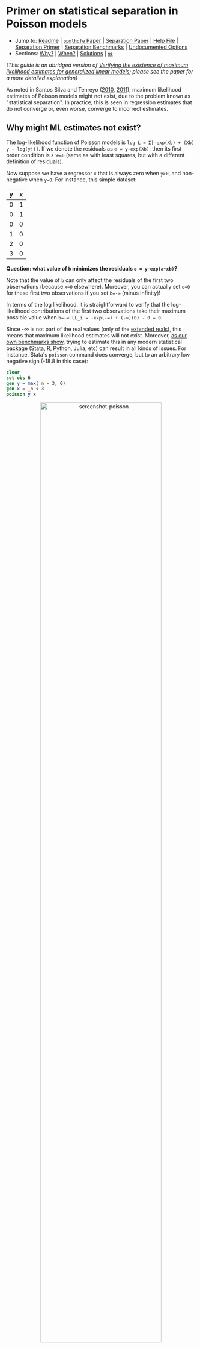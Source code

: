 # Primer on statistical separation in Poisson models

- Jump to: [Readme](https://github.com/sergiocorreia/ppmlhdfe/blob/master/Readme.md) | [`ppmlhdfe` Paper](http://scorreia.com/research/ppmlhdfe.pdf) | [Separation Paper](http://scorreia.com/research/separation.pdf) | [Help File](http://scorreia.com/help/ppmlhdfe.html) | [Separation Primer](https://github.com/sergiocorreia/ppmlhdfe/blob/master/guides/separation_primer.md) | [Separation Benchmarks](https://github.com/sergiocorreia/ppmlhdfe/blob/master/guides/separation_benchmarks.md) | [Undocumented Options](https://github.com/sergiocorreia/ppmlhdfe/blob/master/guides/undocumented.md)
- Sections: [Why?](#why-might-ml-estimates-not-exist) | [When?](#when-does-this-issue-occur) | [Solutions](#how-does-ppmlhdfe-actually-finds-the-separated-observations) | [∞](#to-infinity-and-beyond)

*(This guide is an abridged version of [Verifying the existence of maximum likelihood estimates for generalized linear models](http://scorreia.com/research/separation.pdf); please see the paper for a more detailed explanation)*

As noted in Santos Silva and Tenreyo ([2010](https://www.sciencedirect.com/science/article/pii/S0165176510000832), [2011](https://www.stata-journal.com/article.html?article=st0225)), maximum likelihood estimates of Poisson models might not exist, due to the problem known as "statistical separation". In practice, this is seen in regression estimates that do not converge or, even worse, converge to incorrect estimates.

## Why might ML estimates not exist?

The log-likelihood function of Poisson models is `log L = Σ[-exp(Xb) + (Xb) y - log(y!)]`. If we denote the residuals as `e = y-exp(Xb)`, then its first order condition is `X'e=0` (same as with least squares, but with a different definition of residuals).

Now suppose we have a regressor `x` that is always zero when `y>0`, and non-negative when `y=0`. For instance, this simple dataset:

| y | x |
|---|---|
| 0 | 1 |
| 0 | 1 |
| 0 | 0 |
| 1 | 0 |
| 2 | 0 |
| 3 | 0 |

**Question: what value of `b` minimizes the residuals `e = y-exp(a+xb)`?**

Note that the value of `b` can only affect the residuals of the first two observations (because `x=0` elsewhere). Moreover, you can actually set `e=0` for these first two observations if you set `b=-∞` (minus infinity)!

In terms of the log likelihood, it is straightforward to verify that the log-likelihood contributions of the first two observations take their maximum possible value when `b=-∞`: `LL_i = -exp(-∞) + (-∞)(0) - 0 = 0`.

Since -∞ is not part of the real values (only of the [extended reals](https://en.wikipedia.org/wiki/Extended_real_number_line)), this means that maximum likelihood estimates will not exist. Moreover, [as our own benchmarks show](https://github.com/sergiocorreia/ppmlhdfe/blob/master/guides/separation_benchmarks.md), trying to estimate this in any modern statistical package (Stata, R, Python, Julia, etc) can result in all kinds of issues. For instance, Stata's `poisson` command does converge, but to an arbitrary low negative sign (-18.8 in this case):

```stata
clear
set obs 6
gen y = max(_n - 3, 0)
gen x = _n < 3
poisson y x
```

<p align="center"><img src="./figures/primer_simple_example.png" alt="screenshot-poisson" width="80%"/></p>

*(Trivia: since `mean(y)=1.5` for observations 3-6, the estimate for the constant is `log(1.5)=0.405`)*

## When does this issue occur?

As explained in the paper, separation occurs when we can find a linear combination of the regressors "z" (`z = Xγ`)such that:

1. z=0 if y>0
2. z≥0 if y=0, with at least one strict inequality

If you can find a z where this occurs, then the observations where `z>0` are *separated* and there will be at least one estimate with infinite values that makes these observations have a perfect fit.

Moreover, `z` acts as a "certificate of separation", because we can regress it through least-squares against the regressors `X`, and if we observe a perfect fit (R2=1.0), then we can verify that the `z>0` observations are indeed separated.

Notice also that this is a significantly stronger result than the one shown in  Santos Silva and Tenreyo (2010), where only condition #1 is presented. Indeed, by combining these two conditions, we actually arrive at a "sharp criterion" for detecting separation.

*(Note: it is equivalent to state condition #2 in terms of z≥0 or z≤0 inequalities)*

The example below shows one example involving two regressors:

| y | x1 | x2  |
|---|----|-----|
| 0 | 2  | -1  |
| 0 | -1 | 2   |
| 0 | 0  | 0   |
| 1 | 0  | 0   |
| 2 | 5  | -10 |
| 3 | 6  | -12 |

Here, neither x1 nor x2 are equal to zero when y>0, but we can create a combination `z = 2 x1 + x2` that will satisfy both conditions:

| y | x1 | x2  | z |
|---|----|-----|---|
| 0 | 2  | -1  | 3 |
| 0 | -1 | 2   | 0 |
| 0 | 0  | 0   | 0 |
| 1 | 0  | 0   | 0 |
| 2 | 5  | -10 | 0 |
| 3 | 6  | -12 | 0 |

Thus, the first observation is separated.

Now, even this simple example will be difficult for standard statistical packages. For instance, the code below creates the data in Stata and runs the `poisson` command:

```stata
* Create data
clear
set obs 6
gen y = max(0, _n-3)
gen x1 = 2*(_n==1) - (_n==2) + cond(_n>4, _n, 0)
gen x2 = 2 * (_n==2) - 2 * cond(_n>4, _n, 0) - (_n==1)
* Try to run -poisson-
poisson y x1 x2
```

(If you can, run it own your own and see what happens)

However, note that `ppmlhdfe` does detect and drop the separated observation. Moreover, note that by dropping the observation, the separation issue gets reduced to a collinearity problem, which in standard Stata fashion is solved by dropping one of the two collinear regressors (as in the case of perfect collinearity, this is something that you might not want to do, as it is often better to understand if there are any issues with the underlying specification):

<p align="center"><img src="./figures/primer_ppmlhdfe.png" alt="screenshot-poisson" width="80%"/></p>

Even further, you can use `ppmlhdfe` to discover the exact linear combination of variables that causes the separation problem (i.e., the `z`). The command below thus generates an indicator variable `sep` listing the separated observations, and creates a certificate of separation `z`, which is then regressed against the Xs to verify that R2=1.0 and the first observation is indeed separated:

```stata
ppmlhdfe y x*, tagsep(sep) zvar(z) r2
```

<p align="center"><img src="./figures/primer_tagsep.png" alt="screenshot-poisson" width="80%"/></p>

Now that we have seen how this issue arise, we will briefly discuss how `ppmlhdfe` actually detects separated observations. Also, note that the separation problem is *particularly pernicious* in specifications with many fixed effects (because there are many more possible linear combinations that can lead to separation), so a lot of the extra care is to ensure that all separated observations are detected.


## How does `ppmlhdfe` actually find the separated observations?

By default, `ppmlhdfe` uses four methods to identify separated observations. However, after reading the discussion below and seeing their pros and cons, you can choose to only include some of the methods, thus slightly increasing the speed of the command.


### `ppmlhdfe, separation(fe)`

You can easily find some separated observations if you find categories of the fixed effects that only exist when y=0. For instance, if we have a regression with individual fixed effects, then the individuals that have always had y=0 will have their observations separated, because the indicator variables underlying their fixed effect already satisfy the requirements to be a certificate of separation `z`.

You can see the method in practice in the example below:

| y | id |
|---|----|
| 0 | 1  |
| 0 | 1  |
| 0 | 2  |
| 1 | 2  |
| 2 | 3  |
| 3 | 3  |

Here, notice how the observations for the first individual (in the first two obs.) are separated. In Stata:


```stata
clear
set obs 6
gen y = max(0, _n - 3)
gen id = ceil(_n / 2)
li, sepby(id)

ppmlhdfe y, a(id) sep(fe)
```

<p align="center"><img src="./figures/primer_sep_fe.png" alt="screenshot-poisson" width="80%"/></p>

As you can see in the line `(dropped 2 observations ...)`, the separated observations were indeed dropped.


### `ppmlhdfe, separation(simplex)`

This method implements the modified simplex solver described by Clarkson and Jennrich (1991), with some twists. For instance, there is no need to run the simplex if there are no perfectly collinear regressors on the y>0 sample, in which case we stop.

This method would be sufficient except for one large drawback, that it does not handle separation arising from fixed effects, or from linear combinations of fixed effects and other regressors.

For instance, in the example below, the combination of the `fe` and `simplex` methods fails to detect separation:

```stata
clear
input byte(y id1 id2)
0 1 1
1 1 1
0 2 1
0 2 2
1 2 2
end

ppmlhdfe y, a(id1 id2) sep(fe simplex)
```

That said, if you are not using fixed effects, then `sep(simplex)` should be enough.

### `ppmlhdfe, separation(ir)`

*(Also known as `ppmlhdfe, separation(relu)`)*

This is the method described by [Correia, Guimarães, Zylkin](http://scorreia.com/research/separation.pdf). It is easy to code and more general than the simplex method, but this comes at the cost of some speed.

To understand this method, we will first use it to solve the example above, and then actually implement it *by hand*.

```stata
clear
input byte(y id1 id2)
0 1 1
1 1 1
0 2 1
0 2 2
1 2 2
end

ppmlhdfe y, a(id1 id2) sep(ir)
```

<p align="center"><img src="./figures/primer_sep_relu.png" alt="screenshot-relu" width="80%"/></p>

Now, if we were to implement the algorithm by hand, we could do so in less than 20 lines of standard Stata code (!):

```stata
* Create data
clear
input byte(y id1 id2)
0 1 1
1 1 1
0 2 1
0 2 2
1 2 2
end

* Run IR (iterative rectifier) algorithm
loc tol = 1e-5
gen u =  !y
su u, mean
loc K = ceil(r(sum) / `tol' ^ 2)
gen w = cond(y, `K', 1) 

while 1 {
	qui reghdfe u [fw=w], absorb(id1 id2) resid(e)
	predict double xb, xbd
	qui replace xb = 0 if abs(xb) < `tol'

	* Stop once all predicted values become non-negative
	qui cou if xb < 0
	if !r(N) {
		continue, break
	}

	replace u = max(xb, 0)
	drop xb w
}

rename xb z
gen is_sep = z > 0
list y id1 id2 is_sep
```

The [separation paper](http://scorreia.com/research/separation.pdf) contains a detailed description and proof of the method, but there are only a few steps involved:

<p align="center"><img src="./figures/pseudo_code.png" alt="pseudo-code" width="70%"/></p>

A few notes:

- We can choose the weights `K` equal to `N0 / ϵ²` (where `N0` is the number of observations where `y=0`)
- Running a regression with very high weights when `y>0` just ensures that on those observations `Xb=0` within some tolerance. This is known as the ["method of weigthing"](https://link.springer.com/article/10.1007/BF02510363).
- The update `u = max(u, 0)` is known as a rectifier ([ReLU](https://en.wikipedia.org/wiki/Rectifier_(neural_networks))) in computer science and machine learning, and is the key trick that makes the algorithm work.
- Note that by combining the method of weighting with the rectifier, we ensure that `Xb` can be used as a valid [certificate of separation](#when-does-this-issue-occur) `z`, once we achieve convergence.


### `ppmlhdfe, separation(mu)`

This method, first mentioned by Clarkson and Jennrich (1991), does a simple heuristic to detect separated observations. If at any given point there are observations with `y=0` where the predicted values `μ=exp(xb)` are also very close to zero, then it is likely that these observations are indeed separated.

However, "very close to zero" is an arbitrary number, and thus a) if set too high then it might lead to false positives, and b) if set too low it might fail to detect some separated observations. Further, if there are separated observations then the IRLS iteration used by `ppmlhdfe` might converge extremely slowly, so it is not ideal to exclusively rely on this method.

Thus, we agree with Clarkson and Jennrich in that this method is not very useful on its own. That said, if combined with a conservative tolerance (which we do), it can be useful as a back-stop method. Checking if μ is taking very low values after each iteration has almost no speed cost and is trivial to implement, and thus it can be used to complement the existing methods.

Using the previous example, here we can see `sep(mu)` in action:

```stata
clear
input byte(y id1 id2)
0 1 1
1 1 1
0 2 1
0 2 2
1 2 2
end

ppmlhdfe y, a(id1 id2) sep(mu) mu_tol(1e-5)
```

<p align="center"><img src="./figures/primer_sep_mu.png" alt="screenshot-mu" width="80%"/></p>

The iteration takes a while to run (18 iterations, compared to 6 for the IR method), but the separated observation is indeed detected, in iteration 15.

However, this method is fragile, especially when the dependent variable has a skewed distribution. For instance, this method would fail to detect separation if we replace `mu_tol(1e-5)` with `mu_tol(1e-6)` (the default).

Alternatively, also depending on its tolerance, the μ method might be too aggressive and incorrectly drop observations. In the example below we we add three observations to the dataset, so the third observation is no longer separated. As a consequence, the `sep(mu)` method might converge extremely slowly (in 115 iterations), *and* to the wrong solution (incorrectly dropping one observation that is not separated), depending on tolerance for μ:

```stata
clear
input double(y id1 id2)
0 1 1
1 1 1
0 2 1
0 2 2
1 2 2
1e-6 2 1
1e-6 2 1
1e-6 2 1
end

ppmlhdfe y, a(id1 id2) sep(mu) mu_tol(1e-2) // takes a while to converge, and erroneously drops one obs.

ppmlhdfe y, a(id1 id2) sep(ir) // converges quickly and to the correct number of observations
ppmlhdfe y, a(id1 id2) sep(mu) mu_tol(1e-6) // converges quickly and to the correct number of observations
```

Nonetheless, we selected very conservative default values for `mu_tol()`, and also added some [extra checks](undocumented.md#mu-separation-options) for highly skewed data, so in practical scenarios the μ method is quite unlikely to fail.

### Recap

The table below summarizes our views on the pros and cons of each method.

| Method  | Pro     | Con                                                                                     |
|---------|---------|-----------------------------------------------------------------------------------------|
| fe      | Simple  | Only detects separation from a single category                                          |
| simplex | Robust  | Does not work for fixed effects                                                         |
| ir      | General | Slower for small problems, as each iteration involves computing weighted least squares  |
| mu      | Fast    | Works poorly with skewed data; convergence may be slow                                  |

For simple regressions without any fixed effects, the `sep(simplex)` method is a good choice, while for more complex regressions with many levels of fixed effects `sep(fe ir)` or `sep(fe simplex ir)` should work well. Optionally, the `mu` method can be added as a back-stop, and the user should also inspect the iteration log to see if there are very low values of mu.

> To read more on separation, see the [separation benchmarks](https://github.com/sergiocorreia/ppmlhdfe/blob/master/guides/separation_benchmarks.md), as well as our [separation paper](http://scorreia.com/research/separation.pdf). For more information on `ppmlhdfe`, see the [help file](http://scorreia.com/help/ppmlhdfe.html), the list of [undocumented options](https://github.com/sergiocorreia/ppmlhdfe/blob/master/guides/undocumented.md), as well as our [`ppmlhdfe` paper](http://scorreia.com/research/ppmlhdfe.pdf).

## "To Infinity and Beyond!"

Given that the ML estimates are actually infinite, one may ask what are we reporting exactly, given that there are no infinite symbols in the regression tables. For this, let's revisit an earlier example:

| y | x1 | x2  | z |
|---|----|-----|---|
| 0 | 2  | -1  | 3 |
| 0 | -1 | 2   | 0 |
| 0 | 0  | 0   | 0 |
| 1 | 0  | 0   | 0 |
| 2 | 5  | -10 | 0 |
| 3 | 6  | -12 | 0 |

```stata
* Create data
clear
set obs 6
gen y = max(0, _n-3)
gen x1 = 2*(_n==1) - (_n==2) + cond(_n>4, _n, 0)
gen x2 = 2 * (_n==2) - 2 * cond(_n>4, _n, 0) - (_n==1)

ppmlhdfe y x1 x2
```

Here, `ppmlhdfe` drops x2 and returns `b1 = 0.35`. This is, however, not entirely accurate. If we allow ourselves to think in terms of infinities, as [Geyer (2009)](https://arxiv.org/abs/0901.0455) does, we can argue that the true estimates are `b1 = lim 2c + 0.35` and `b2 = lim c`, as `c` goes to infinity. This is described by Geyer in terms of a "direction of recession" in a Barndorff-Nielsen completion, as otherwise one would just say that `b1 = b2 = ∞`. 

This also raises the question of how the `b1 = 0.35` reported by ppmlhdfe should be interpreted. As we discuss in the paper, it is useful to think of the issue as being similar to (though not exactly the same as) a perfect collinearity problem. That is, the reported "`b1`" is really an estimate for the combined parameter `b1-2*b2`, similar to how one would interpret estimates in models with omitted perfectly collinear regressors. Furthermore, we show in the [paper](http://scorreia.com/research/separation.pdf) that this is a consistent estimate for `b1-2*b2` (and that any regressors *not* involved in separation - in this case, the constant - are consistently estimated as well.)

Another way of framing the problem would be to add a third variable to the regression, `z = 2 x1 + x2`. Then, we can do:

```stata
ppmlhdfe y z x1 x2
```

Here, the only estimate with "infinities" would be the one for `z`. However, it is a matter of interpretation whether you can add such a `z` variable.

If you don't know exactly the linear combination of regressors that produces `z`, you can also use `ppmlhdfe` to obtain it. For instance, below we reproduce Table 1, Example 2.3 of Geyer (2009):

```stata
import delimited using "http://www.stat.umn.edu/geyer/gdor/catrec.txt", delim(" ") clear
ppmlhdfe y i.(v*)#i.(v*)#i.(v*) , tagsep(sep) zvar(z) r2 // Get certificate of separation Z, and regress it against the Xs
* Code below is just to present a prettier output:
matrix b = e(b)
mata: vars = st_matrixcolstripe("b")
mata: directions = round(st_matrix("b"), 0.001)'
mata: idx = selectindex(directions)
mata: (vars, strofreal(directions))[idx, .]
```

<p align="center"><img src="./figures/primer_geyer.png" alt="screenshot-poisson" width="60%"/></p>

As we can see, we are able to recover Geyer's "direction of recession" by employing the IR algorithm, which has the added advantage of being easy to implement, and not requiring exact algebra routines.

